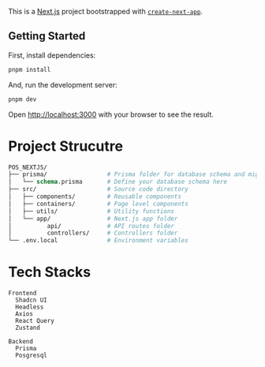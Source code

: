 This is a [Next.js](https://nextjs.org/) project bootstrapped with [`create-next-app`](https://github.com/vercel/next.js/tree/canary/packages/create-next-app).

## Getting Started

First, install dependencies:

```bash
pnpm install
```

And, run the development server:

```bash
pnpm dev
```

Open [http://localhost:3000](http://localhost:3000) with your browser to see the result.

# Project Strucutre

```graphql
POS_NEXTJS/
├── prisma/                 # Prisma folder for database schema and migrations
│   └── schema.prisma       # Define your database schema here
├── src/                    # Source code directory
│   ├── components/         # Reusable components
│   ├── containers/         # Page level components
│   ├── utils/              # Utility functions
│   └── app/                # Next.js app folder
│          api/             # API routes folder
│          controllers/     # Controllers folder
└── .env.local              # Environment variables

```

# Tech Stacks

```
Frontend
  Shadcn UI
  Headless
  Axios
  React Query
  Zustand

Backend
  Prisma
  Posgresql
```
